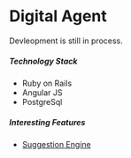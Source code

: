# Digital Agent

Devleopment is still in process.


##### Technology Stack
* Ruby on Rails
* Angular JS
* PostgreSql


##### Interesting Features
* [Suggestion Engine](https://github.com/stecd/arts_slot/blob/master/app/models/character.rb)
